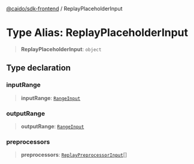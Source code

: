 [@caido/sdk-frontend](../index.md) / ReplayPlaceholderInput

# Type Alias: ReplayPlaceholderInput

> **ReplayPlaceholderInput**: `object`

## Type declaration

### inputRange

> **inputRange**: [`RangeInput`](RangeInput.md)

### outputRange

> **outputRange**: [`RangeInput`](RangeInput.md)

### preprocessors

> **preprocessors**: [`ReplayPreprocessorInput`](ReplayPreprocessorInput.md)[]
